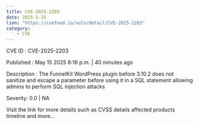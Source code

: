 ```yaml
---
title: CVE-2025-2203
date: 2025-5-15
lien: "https://cvefeed.io/vuln/detail/CVE-2025-2203"
category:
    - CVE
---
```


CVE ID : CVE-2025-2203

Published :  May 15
2025
8:16 p.m. | 40 minutes ago

Description : The FunnelKit  WordPress plugin before 3.10.2 does not sanitize and escape a parameter before using it in a SQL statement
allowing admins to perform SQL injection attacks

Severity: 0.0 | NA

Visit the link for more details
such as CVSS details
affected products
timeline
and more...

